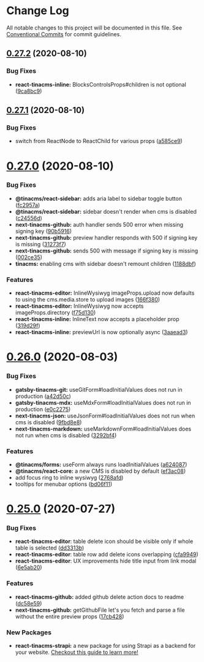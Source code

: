 # Change Log

All notable changes to this project will be documented in this file.
See [Conventional Commits](https://conventionalcommits.org) for commit guidelines.

## [0.27.2](https://github.com/tinacms/tinacms/compare/v0.27.1...v0.27.2) (2020-08-10)

### Bug Fixes

- **react-tinacms-inline:** BlocksControlsProps#children is not optional ([9ca8bc9](https://github.com/tinacms/tinacms/commit/9ca8bc95ce0751fe5713449d11f89392568540cf))

## [0.27.1](https://github.com/tinacms/tinacms/compare/v0.27.0...v0.27.1) (2020-08-10)

### Bug Fixes

- switch from ReactNode to ReactChild for various props ([a585ce9](https://github.com/tinacms/tinacms/commit/a585ce990de45a499ff8befd93554133768e5e43))

# [0.27.0](https://github.com/tinacms/tinacms/compare/v0.26.0...v0.27.0) (2020-08-10)

### Bug Fixes

- **@tinacms/react-sidebar:** adds aria label to sidebar toggle button ([fc2957a](https://github.com/tinacms/tinacms/commit/fc2957a8aa15623c8862aa53d00b4309244ea696))
- **@tinacms/react-sidebar:** sidebar doesn't render when cms is disabled ([c24556d](https://github.com/tinacms/tinacms/commit/c24556d9aab40dfd684e11ccf4d3180c6bd26820))
- **next-tinacms-github:** auth handler sends 500 error when missing signing key ([90b5916](https://github.com/tinacms/tinacms/commit/90b591676c8bdc4b688ac7350a679709f0381f21))
- **next-tinacms-github:** preview handler responds with 500 if signing key is missing ([31273f7](https://github.com/tinacms/tinacms/commit/31273f7acaea7687f577f8eb3961283bb1eb7840))
- **next-tinacms-github:** sends 500 with message if signing key is missing ([002ce35](https://github.com/tinacms/tinacms/commit/002ce356523ef9f6e39f8296827acac8924a3acb))
- **tinacms:** enabling cms with sidebar doesn't remount children ([1188dbf](https://github.com/tinacms/tinacms/commit/1188dbfa5bcaeb0ae9b832b15ad299b5c1ea4c01))

### Features

- **react-tinacms-editor:** InlineWysiwyg imageProps.upload now defaults to using the cms.media.store to upload images ([166f380](https://github.com/tinacms/tinacms/commit/166f380e886e88b9edc90948a4c2ca249244d6a3))
- **react-tinacms-editor:** InlineWysiwyg now accepts imageProps.directory ([f75d130](https://github.com/tinacms/tinacms/commit/f75d130855a24f5a3ccbbb6f19cef0a87e196ad3))
- **react-tinacms-inline:** InlineText now accepts a placeholder prop ([319d29f](https://github.com/tinacms/tinacms/commit/319d29f303bcb38286ec24982030327ec2a44f0f))
- **react-tinacms-inline:** previewUrl is now optionally async ([3aaead3](https://github.com/tinacms/tinacms/commit/3aaead34b759d3c8c12bbef75357a2e0925d2c10))

# [0.26.0](https://github.com/tinacms/tinacms/compare/v0.25.0...v0.26.0) (2020-08-03)

### Bug Fixes

- **gatsby-tinacms-git:** useGitForm#loadInitialValues does not run in production ([a42d50c](https://github.com/tinacms/tinacms/commit/a42d50c041941a06770551b66353c82b72cfddd5))
- **gatsby-tinacms-mdx:** useMdxForm#loadInitialValues does not run in production ([e0c2275](https://github.com/tinacms/tinacms/commit/e0c227542970b0a42be60ec8573216d7a54e9c1e))
- **next-tinacms-json:** useJsonForm#loadInitialValues does not run when cms is disabled ([9fbd8e8](https://github.com/tinacms/tinacms/commit/9fbd8e83d1765a97b747fca441869538137488bb))
- **next-tinacms-markdown:** useMarkdownForm#loadInitialValues does not run when cms is disabled ([3292bf4](https://github.com/tinacms/tinacms/commit/3292bf4bae15ee3c47f474ce46555a1491249d56))

### Features

- **@tinacms/forms:** useForm always runs loadInitialValues ([a624087](https://github.com/tinacms/tinacms/commit/a6240872ce18a514ac954f911f481664e71dbb52))
- **@tinacms/react-core:** a new CMS is disabled by default ([ef3ac08](https://github.com/tinacms/tinacms/commit/ef3ac08d2a701cd1b123cf303b69371f16bf81cc))
- add focus ring to inline wysiwyg ([2768afd](https://github.com/tinacms/tinacms/commit/2768afd1b69bdef2a3dce38dab6b71d002ddbad6))
- tooltips for menubar options ([bd06f11](https://github.com/tinacms/tinacms/commit/bd06f113e750b9845ed7e3a34c519562e665c99d))

# [0.25.0](https://github.com/tinacms/tinacms/compare/v0.24.0...v0.25.0) (2020-07-27)

### Bug Fixes

- **react-tinacms-editor**: table delete icon should be visible only if whole table is selected ([dd3313b](https://github.com/tinacms/tinacms/commit/dd3313b8215ab30ccbdfd377bbd92883570ad8a9))
- **react-tinacms-editor**: table row add delete icons overlapping ([cfa9949](https://github.com/tinacms/tinacms/commit/cfa9949c4580d09481362071e562fd7f795496d0))
- **react-tinacms-editor**: UX improvements hide title input from link modal ([6e5ab20](https://github.com/tinacms/tinacms/commit/6e5ab20631435508b1e16f7261b772008c3dda1d))

### Features

- **react-tinacms-github:** added github delete action docs to readme ([dc58e59](https://github.com/tinacms/tinacms/commit/dc58e590f0fdc4874ed243989d83a795e4930d88))
- **next-tinacms-github:** getGithubFile let's you fetch and parse a file without the entire preview props ([17cb428](https://github.com/tinacms/tinacms/commit/17cb42840b080a671d69ca91ee2b85a57fec6db9))

### New Packages

- **react-tinacms-strapi:** a new package for using Strapi as a backend for your website. [Checkout this guide to learn more!](https://tinacms.org/guides/nextjs/tina-with-strapi/overview)
